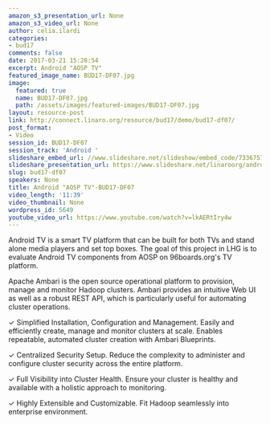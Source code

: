 ```yaml
---
amazon_s3_presentation_url: None
amazon_s3_video_url: None
author: celia.ilardi
categories:
- bud17
comments: false
date: 2017-03-21 15:28:54
excerpt: Android "AOSP TV"
featured_image_name: BUD17-DF07.jpg
image:
  featured: true
  name: BUD17-DF07.jpg
  path: /assets/images/featured-images/BUD17-DF07.jpg
layout: resource-post
link: http://connect.linaro.org/resource/bud17/demo/bud17-df07/
post_format:
- Video
session_id: BUD17-DF07
session_track: 'Android '
slideshare_embed_url: //www.slideshare.net/slideshow/embed_code/73367572
slideshare_presentation_url: https://www.slideshare.net/linaroorg/android-aosp-tv-bud17
slug: bud17-df07
speakers: None
title: Android "AOSP TV"-BUD17-DF07
video_length: '11:39'
video_thumbnail: None
wordpress_id: 5649
youtube_video_url: https://www.youtube.com/watch?v=lkAERtIry4w
---
```


Android TV is a smart TV platform that can be built for both TVs and stand alone media players and set top boxes.
The goal of this project in LHG is to evaluate Android TV components from AOSP on 96boards.org's TV platform.

Apache Ambari is the open source operational platform to provision, manage and monitor Hadoop clusters. Ambari provides an intuitive Web UI as well as a robust REST API, which is particularly useful for automating cluster operations.

✓ Simplified Installation, Configuration and Management. Easily and efficiently create, manage and monitor clusters at scale. Enables repeatable, automated cluster creation with Ambari Blueprints.

✓ Centralized Security Setup. Reduce the complexity to administer and configure cluster security across the entire platform.

✓ Full Visibility into Cluster Health. Ensure your cluster is healthy and available with a holistic approach to monitoring.

✓ Highly Extensible and Customizable. Fit Hadoop seamlessly into enterprise environment.